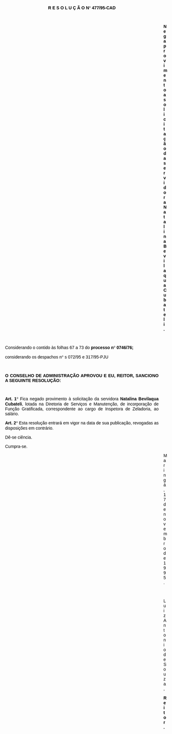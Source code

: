 <BODY TEXT="#000000">

<B><FONT FACE="Arial"><P ALIGN="CENTER">R E S O L U &Ccedil; &Atilde; O N<FONT FACE="Symbol">&#176;</FONT>
 477/95-CAD</P>
<P ALIGN="CENTER"></P>
</B><P>&nbsp;</P><DIR>
<DIR>
<DIR>
<DIR>
<DIR>
<DIR>
<DIR>
<DIR>
<DIR>
<DIR>
<DIR>
<DIR>
<DIR>

<B><P ALIGN="JUSTIFY">Nega provimento a solicita&ccedil;&atilde;o da servidora Natalina Bevilaqua Cubateli.</P>

</B><P>&nbsp;</P></DIR>
</DIR>
</DIR>
</DIR>
</DIR>
</DIR>
</DIR>
</DIR>
</DIR>
</DIR>
</DIR>
</DIR>
</DIR>

<P>Considerando o contido &agrave;s folhas 67 a 73 do <B>processo n<FONT FACE="Symbol">&#176;</FONT>
 0746/76;</P>
</B><P>considerando os despachos n<FONT FACE="Symbol">&#176;</FONT>
s 072/95 e 317/95-PJU</P>

<P>&nbsp;</P>
<B><P ALIGN="JUSTIFY">O CONSELHO DE ADMINISTRA&Ccedil;&Atilde;O APROVOU E EU, REITOR, SANCIONO A SEGUINTE RESOLU&Ccedil;&Atilde;O:</P>

<P>&nbsp;</P>
<P ALIGN="JUSTIFY">Art. 1<FONT FACE="Symbol">&#176;</FONT>
</B> Fica negado provimento &agrave; solicita&ccedil;&atilde;o da servidora <B>Natalina Bevilaqua Cubateli</B>, lotada na Diretoria de Servi&ccedil;os e Manuten&ccedil;&atilde;o, de incorpora&ccedil;&atilde;o de Fun&ccedil;&atilde;o Gratificada, correspondente ao cargo de Inspetora de Zeladoria, ao sal&aacute;rio.</P>
<B><P ALIGN="JUSTIFY">Art. 2<FONT FACE="Symbol">&#176;</FONT>
</B> Esta resolu&ccedil;&atilde;o entrar&aacute; em vigor na data de sua publica&ccedil;&atilde;o, revogadas as disposi&ccedil;&otilde;es em contr&aacute;rio. </P>
<P ALIGN="JUSTIFY">D&ecirc;-se ci&ecirc;ncia.</P>
<P ALIGN="JUSTIFY">Cumpra-se.</P><DIR>
<DIR>
<DIR>
<DIR>
<DIR>
<DIR>
<DIR>
<DIR>
<DIR>
<DIR>
<DIR>
<DIR>
<DIR>

<P ALIGN="JUSTIFY">Maring&aacute;, 17 de novembro de 1995.</P>
<P ALIGN="JUSTIFY"></P>
<P ALIGN="JUSTIFY">&nbsp;</P>
<P ALIGN="JUSTIFY">Luiz Antonio de Souza,</P>
<B><P ALIGN="JUSTIFY">Reitor.</P></DIR>
</DIR>
</DIR>
</DIR>
</DIR>
</DIR>
</DIR>
</DIR>
</DIR>
</DIR>
</DIR>
</DIR>
</DIR>
</B></FONT></BODY>
